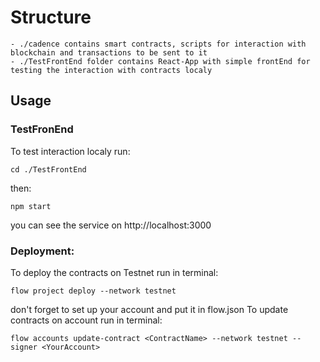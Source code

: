 # Structure

    - ./cadence contains smart contracts, scripts for interaction with blockchain and transactions to be sent to it 
    - ./TestFrontEnd folder contains React-App with simple frontEnd for testing the interaction with contracts localy

## Usage 

### TestFronEnd
To test interaction localy run:
    
    cd ./TestFrontEnd 
then:
    
    npm start 
you can see the service on http://localhost:3000

### Deployment:
To deploy the contracts on Testnet run in terminal:
    
    flow project deploy --network testnet
don't forget to set up your account and put it in flow.json
To update contracts on account run in terminal: 

    flow accounts update-contract <ContractName> --network testnet --signer <YourAccount>